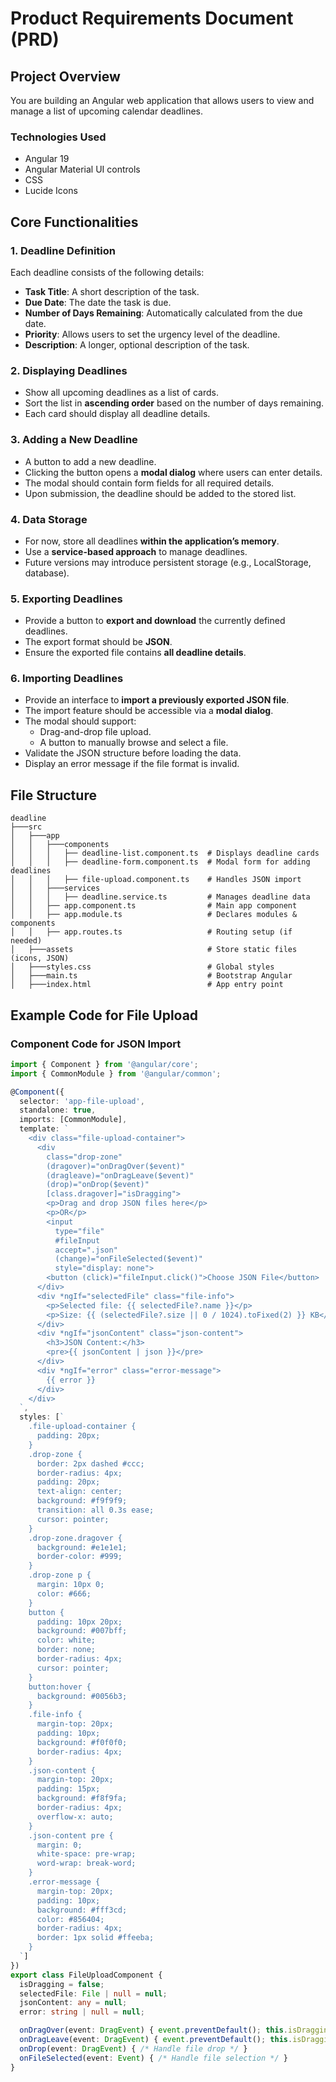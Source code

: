 # Product Requirements Document (PRD)

## Project Overview

You are building an Angular web application that allows users to view and manage a list of upcoming calendar deadlines.

### **Technologies Used**

- Angular 19
- Angular Material UI controls
- CSS
- Lucide Icons

## **Core Functionalities**

### **1. Deadline Definition**

Each deadline consists of the following details:

- **Task Title**: A short description of the task.
- **Due Date**: The date the task is due.
- **Number of Days Remaining**: Automatically calculated from the due date.
- **Priority**: Allows users to set the urgency level of the deadline.
- **Description**: A longer, optional description of the task.

### **2. Displaying Deadlines**

- Show all upcoming deadlines as a list of cards.
- Sort the list in **ascending order** based on the number of days remaining.
- Each card should display all deadline details.

### **3. Adding a New Deadline**

- A button to add a new deadline.
- Clicking the button opens a **modal dialog** where users can enter details.
- The modal should contain form fields for all required details.
- Upon submission, the deadline should be added to the stored list.

### **4. Data Storage**

- For now, store all deadlines **within the application’s memory**.
- Use a **service-based approach** to manage deadlines.
- Future versions may introduce persistent storage (e.g., LocalStorage, database).

### **5. Exporting Deadlines**

- Provide a button to **export and download** the currently defined deadlines.
- The export format should be **JSON**.
- Ensure the exported file contains **all deadline details**.

### **6. Importing Deadlines**

- Provide an interface to **import a previously exported JSON file**.
- The import feature should be accessible via a **modal dialog**.
- The modal should support:
  - Drag-and-drop file upload.
  - A button to manually browse and select a file.
- Validate the JSON structure before loading the data.
- Display an error message if the file format is invalid.

## **File Structure**

```
deadline
├───src
│   ├───app
│   │   ├───components
│   │   │   ├── deadline-list.component.ts  # Displays deadline cards
│   │   │   ├── deadline-form.component.ts  # Modal form for adding deadlines
│   │   │   ├── file-upload.component.ts    # Handles JSON import
│   │   ├───services
│   │   │   ├── deadline.service.ts         # Manages deadline data
│   │   ├── app.component.ts                # Main app component
│   │   ├── app.module.ts                   # Declares modules & components
│   │   ├── app.routes.ts                   # Routing setup (if needed)
│   ├───assets                              # Store static files (icons, JSON)
│   ├───styles.css                          # Global styles
│   ├───main.ts                             # Bootstrap Angular
│   ├───index.html                          # App entry point
```

## **Example Code for File Upload**

### **Component Code for JSON Import**

```typescript
import { Component } from '@angular/core';
import { CommonModule } from '@angular/common';

@Component({
  selector: 'app-file-upload',
  standalone: true,
  imports: [CommonModule],
  template: `
    <div class="file-upload-container">
      <div
        class="drop-zone"
        (dragover)="onDragOver($event)"
        (dragleave)="onDragLeave($event)"
        (drop)="onDrop($event)"
        [class.dragover]="isDragging">
        <p>Drag and drop JSON files here</p>
        <p>OR</p>
        <input
          type="file"
          #fileInput
          accept=".json"
          (change)="onFileSelected($event)"
          style="display: none">
        <button (click)="fileInput.click()">Choose JSON File</button>
      </div>
      <div *ngIf="selectedFile" class="file-info">
        <p>Selected file: {{ selectedFile?.name }}</p>
        <p>Size: {{ (selectedFile?.size || 0 / 1024).toFixed(2) }} KB</p>
      </div>
      <div *ngIf="jsonContent" class="json-content">
        <h3>JSON Content:</h3>
        <pre>{{ jsonContent | json }}</pre>
      </div>
      <div *ngIf="error" class="error-message">
        {{ error }}
      </div>
    </div>
  `,
  styles: [`
    .file-upload-container {
      padding: 20px;
    }
    .drop-zone {
      border: 2px dashed #ccc;
      border-radius: 4px;
      padding: 20px;
      text-align: center;
      background: #f9f9f9;
      transition: all 0.3s ease;
      cursor: pointer;
    }
    .drop-zone.dragover {
      background: #e1e1e1;
      border-color: #999;
    }
    .drop-zone p {
      margin: 10px 0;
      color: #666;
    }
    button {
      padding: 10px 20px;
      background: #007bff;
      color: white;
      border: none;
      border-radius: 4px;
      cursor: pointer;
    }
    button:hover {
      background: #0056b3;
    }
    .file-info {
      margin-top: 20px;
      padding: 10px;
      background: #f0f0f0;
      border-radius: 4px;
    }
    .json-content {
      margin-top: 20px;
      padding: 15px;
      background: #f8f9fa;
      border-radius: 4px;
      overflow-x: auto;
    }
    .json-content pre {
      margin: 0;
      white-space: pre-wrap;
      word-wrap: break-word;
    }
    .error-message {
      margin-top: 20px;
      padding: 10px;
      background: #fff3cd;
      color: #856404;
      border-radius: 4px;
      border: 1px solid #ffeeba;
    }
  `]
})
export class FileUploadComponent {
  isDragging = false;
  selectedFile: File | null = null;
  jsonContent: any = null;
  error: string | null = null;

  onDragOver(event: DragEvent) { event.preventDefault(); this.isDragging = true; }
  onDragLeave(event: DragEvent) { event.preventDefault(); this.isDragging = false; }
  onDrop(event: DragEvent) { /* Handle file drop */ }
  onFileSelected(event: Event) { /* Handle file selection */ }
}
```


